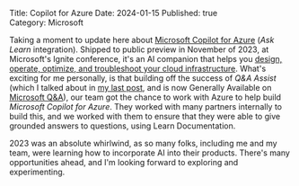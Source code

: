 Title: Copilot for Azure
Date: 2024-01-15 
Published: true  
Category: Microsoft  

Taking a moment to update here about [Microsoft Copilot for Azure](https://azure.microsoft.com/en-us/products/copilot) (_Ask Learn_ integration). Shipped to public preview in November of 2023, at Microsoft's Ignite conference, it's an AI companion that helps you [design, operate, optimize, and troubleshoot your cloud infrastructure](https://techcommunity.microsoft.com/t5/azure-infrastructure-blog/simplify-it-management-with-microsoft-copilot-for-azure-save/ba-p/3981106). What's exciting for me personally, is that building off the success of _Q&A Assist_ (which I talked about in [my last post](/2023/7/what-ive-been-up-to-since-2020/), and is now Generally Available on [Microsoft Q&A](https://learn.microsoft.com/en-us/answers/)), our team got the chance to work with Azure to help build _Microsoft Copilot for Azure_. They worked with many partners internally to build this, and we worked with them to ensure that they were able to give grounded answers to questions, using Learn Documentation.

2023 was an absolute whirlwind, as so many folks, including me and my team, were learning how to incorporate AI into their products. There's many opportunities ahead, and I'm looking forward to exploring and experimenting.